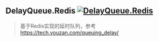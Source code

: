 
##  DelayQueue.Redis [![DelayQueue.Redis](https://img.shields.io/nuget/v/DelayQueue.Redis.svg)](https://www.nuget.org/packages/DelayQueue.Redis/)


> 基于Redis实现的延时队列，参考 https://tech.youzan.com/queuing_delay/



